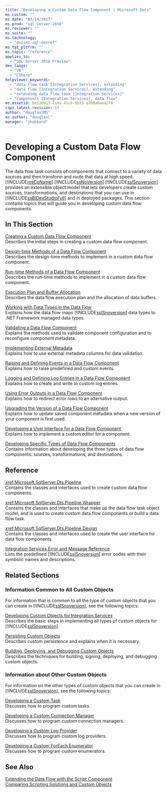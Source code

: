 ```yaml
---
title: "Developing a Custom Data Flow Component | Microsoft Docs"
ms.custom: ""
ms.date: "03/14/2017"
ms.prod: "sql-server-2016"
ms.reviewer: ""
ms.suite: ""
ms.technology: 
  - "docset-sql-devref"
ms.tgt_pltfrm: ""
ms.topic: "reference"
applies_to: 
  - "SQL Server 2016 Preview"
dev_langs: 
  - "VB"
  - "CSharp"
helpviewer_keywords: 
  - "data flow task [Integration Services], extending"
  - "data flow [Integration Services], extending"
  - "extending data flow task [Integration Services]"
  - "components [Integration Services], data flow"
ms.assetid: be126913-2a9a-41c9-9bf5-a7b0a0aea2f8
caps.latest.revision: 57
author: "douglaslMS"
ms.author: "douglasl"
manager: "jhubbard"
---
```

# Developing a Custom Data Flow Component
  The data flow task consists of components that connect to a variety of data sources and then transform and route that data at high speed. [!INCLUDE[msCoName](../../../includes/msconame-md.md)] [!INCLUDE[ssNoVersion](../../../includes/ssnoversion-md.md)] [!INCLUDE[ssISnoversion](../../../includes/ssisnoversion-md.md)] provides an extensible object model that lets developers create custom sources, transformations, and destinations that you can use in [!INCLUDE[ssBIDevStudioFull](../../../includes/ssbidevstudiofull-md.md)] and in deployed packages. This section contains topics that will guide you in developing custom data flow components.  
  
## In This Section  
 [Creating a Custom Data Flow Component](../../../integration-services/extending-packages-custom-objects/data-flow/creating-a-custom-data-flow-component.md)  
 Describes the initial steps in creating a custom data flow component.  
  
 [Design-time Methods of a Data Flow Component](../../../integration-services/extending-packages-custom-objects/data-flow/design-time-methods-of-a-data-flow-component.md)  
 Describes the design-time methods to implement in a custom data flow component.  
  
 [Run-time Methods of a Data Flow Component](../../../integration-services/extending-packages-custom-objects/data-flow/run-time-methods-of-a-data-flow-component.md)  
 Describes the run-time methods to implement in a custom data flow component.  
  
 [Execution Plan and Buffer Allocation](../../../integration-services/extending-packages-custom-objects/data-flow/execution-plan-and-buffer-allocation.md)  
 Describes the data flow execution plan and the allocation of data buffers.  
  
 [Working with Data Types in the Data Flow](../../../integration-services/extending-packages-custom-objects/data-flow/working-with-data-types-in-the-data-flow.md)  
 Explains how the data flow maps [!INCLUDE[ssISnoversion](../../../includes/ssisnoversion-md.md)] data types to .NET Framework managed data types.  
  
 [Validating a Data Flow Component](../../../integration-services/extending-packages-custom-objects/data-flow/validating-a-data-flow-component.md)  
 Explains the methods used to validate component configuration and to reconfigure component metadata.  
  
 [Implementing External Metadata](../../../integration-services/extending-packages-custom-objects/data-flow/implementing-external-metadata.md)  
 Explains how to use external metadata columns for data validation.  
  
 [Raising and Defining Events in a Data Flow Component](../../../integration-services/extending-packages-custom-objects/data-flow/raising-and-defining-events-in-a-data-flow-component.md)  
 Explains how to raise predefined and custom events.  
  
 [Logging and Defining Log Entries in a Data Flow Component](../../../integration-services/extending-packages-custom-objects/data-flow/logging-and-defining-log-entries-in-a-data-flow-component.md)  
 Explains how to create and write to custom log entries.  
  
 [Using Error Outputs in a Data Flow Component](../../../integration-services/extending-packages-custom-objects/data-flow/using-error-outputs-in-a-data-flow-component.md)  
 Explains how to redirect error rows to an alternative output.  
  
 [Upgrading the Version of a Data Flow Component](../../../integration-services/extending-packages-custom-objects/data-flow/upgrading-the-version-of-a-data-flow-component.md)  
 Explains how to update saved component metadata when a new version of your component is first used.  
  
 [Developing a User Interface for a Data Flow Component](../../../integration-services/extending-packages-custom-objects/data-flow/developing-a-user-interface-for-a-data-flow-component.md)  
 Explains how to implement a custom editor for a component.  
  
 [Developing Specific Types of Data Flow Components](../../../integration-services/extending-packages-custom-objects-data-flow-types/developing-specific-types-of-data-flow-components.md)  
 Contains information about developing the three types of data flow components: sources, transformations, and destinations.  
  
## Reference  
 <xref:Microsoft.SqlServer.Dts.Pipeline>  
 Contains the classes and interfaces used to create custom data flow components.  
  
 <xref:Microsoft.SqlServer.Dts.Pipeline.Wrapper>  
 Contains the classes and interfaces that make up the data flow task object model, and is used to create custom data flow components or build a data flow task.  
  
 <xref:Microsoft.SqlServer.Dts.Pipeline.Design>  
 Contains the classes and interfaces used to create the user interface for data flow components.  
  
 [Integration Services Error and Message Reference](../../../integration-services/integration-services-error-and-message-reference.md)  
 Lists the predefined [!INCLUDE[ssISnoversion](../../../includes/ssisnoversion-md.md)] error codes with their symbolic names and descriptions.  
  
## Related Sections  
  
### Information Common to All Custom Objects  
 For information that is common to all the type of custom objects that you can create in [!INCLUDE[ssISnoversion](../../../includes/ssisnoversion-md.md)], see the following topics:  
  
 [Developing Custom Objects for Integration Services](../../../integration-services/extending-packages-custom-objects/developing-custom-objects-for-integration-services.md)  
 Describes the basic steps in implementing all types of custom objects for [!INCLUDE[ssISnoversion](../../../includes/ssisnoversion-md.md)].  
  
 [Persisting Custom Objects](../../../integration-services/extending-packages-custom-objects/persisting-custom-objects.md)  
 Describes custom persistence and explains when it is necessary.  
  
 [Building, Deploying, and Debugging Custom Objects](../../../integration-services/extending-packages-custom-objects/building-deploying-and-debugging-custom-objects.md)  
 Describes the techniques for building, signing, deploying, and debugging custom objects.  
  
### Information about Other Custom Objects  
 For information on the other types of custom objects that you can create in [!INCLUDE[ssISnoversion](../../../includes/ssisnoversion-md.md)], see the following topics:  
  
 [Developing a Custom Task](../../../integration-services/extending-packages-custom-objects/task/developing-a-custom-task.md)  
 Discusses how to program custom tasks.  
  
 [Developing a Custom Connection Manager](../../../integration-services/extending-packages-custom-objects/connection-manager/developing-a-custom-connection-manager.md)  
 Discusses how to program custom connection managers.  
  
 [Developing a Custom Log Provider](../../../integration-services/extending-packages-custom-objects/log-provider/developing-a-custom-log-provider.md)  
 Discusses how to program custom log providers.  
  
 [Developing a Custom ForEach Enumerator](../../../integration-services/extending-packages-custom-objects/foreach-enumerator/developing-a-custom-foreach-enumerator.md)  
 Discusses how to program custom enumerators.  
  
## See Also  
 [Extending the Data Flow with the Script Component](../../../integration-services/extending-packages-scripting/data-flow-script-component/extending-the-data-flow-with-the-script-component.md)   
 [Comparing Scripting Solutions and Custom Objects](../../../integration-services/extending-packages-scripting/comparing-scripting-solutions-and-custom-objects.md)  
  
  